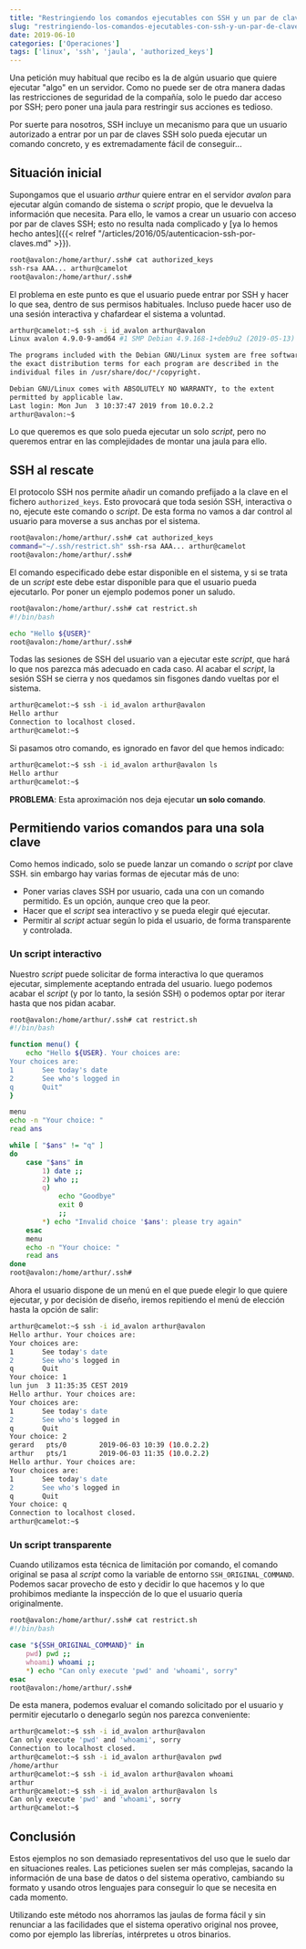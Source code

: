 ```yaml
---
title: "Restringiendo los comandos ejecutables con SSH y un par de claves"
slug: "restringiendo-los-comandos-ejecutables-con-ssh-y-un-par-de-claves"
date: 2019-06-10
categories: ['Operaciones']
tags: ['linux', 'ssh', 'jaula', 'authorized_keys']
---
```


Una petición muy habitual que recibo es la de algún usuario que quiere ejecutar "algo" en un servidor. Como no puede ser de otra manera dadas las restricciones de seguridad de la compañía, solo le puedo dar acceso por SSH; pero poner una jaula para restringir sus acciones es tedioso.<!--more-->

Por suerte para nosotros, SSH incluye un mecanismo para que un usuario autorizado a entrar por un par de claves SSH solo pueda ejecutar un comando concreto, y es extremadamente fácil de conseguir...

## Situación inicial

Supongamos que el usuario *arthur* quiere entrar en el servidor *avalon* para ejecutar algún comando de sistema o *script* propio, que le devuelva la información que necesita. Para ello, le vamos a crear un usuario con acceso por par de claves SSH; esto no resulta nada complicado y [ya lo hemos hecho antes]({{< relref "/articles/2016/05/autenticacion-ssh-por-claves.md" >}}).

```bash
root@avalon:/home/arthur/.ssh# cat authorized_keys 
ssh-rsa AAA... arthur@camelot
root@avalon:/home/arthur/.ssh# 
```

El problema en este punto es que el usuario puede entrar por SSH y hacer lo que sea, dentro de sus permisos habituales. Incluso puede hacer uso de una sesión interactiva y chafardear el sistema a voluntad.

```bash
arthur@camelot:~$ ssh -i id_avalon arthur@avalon
Linux avalon 4.9.0-9-amd64 #1 SMP Debian 4.9.168-1+deb9u2 (2019-05-13) x86_64

The programs included with the Debian GNU/Linux system are free software;
the exact distribution terms for each program are described in the
individual files in /usr/share/doc/*/copyright.

Debian GNU/Linux comes with ABSOLUTELY NO WARRANTY, to the extent
permitted by applicable law.
Last login: Mon Jun  3 10:37:47 2019 from 10.0.2.2
arthur@avalon:~$ 
```

Lo que queremos es que solo pueda ejecutar un solo *script*, pero no queremos entrar en las complejidades de montar una jaula para ello.

## SSH al rescate

El protocolo SSH nos permite añadir un comando prefijado a la clave en el fichero `authorized_keys`. Esto provocará que toda sesión SSH, interactiva o no, ejecute este comando o *script*. De esta forma no vamos a dar control al usuario para moverse a sus anchas por el sistema.

```bash
root@avalon:/home/arthur/.ssh# cat authorized_keys 
command="~/.ssh/restrict.sh" ssh-rsa AAA... arthur@camelot
root@avalon:/home/arthur/.ssh# 
```

El comando especificado debe estar disponible en el sistema, y si se trata de un *script* este debe estar disponible para que el usuario pueda ejecutarlo. Por poner un ejemplo podemos poner un saludo.

```bash
root@avalon:/home/arthur/.ssh# cat restrict.sh 
#!/bin/bash

echo "Hello ${USER}"
root@avalon:/home/arthur/.ssh# 
```

Todas las sesiones de SSH del usuario van a ejecutar este *script*, que hará lo que nos parezca más adecuado en cada caso. Al acabar el *script*, la sesión SSH se cierra y nos quedamos sin fisgones dando vueltas por el sistema.

```bash
arthur@camelot:~$ ssh -i id_avalon arthur@avalon
Hello arthur
Connection to localhost closed.
arthur@camelot:~$ 
```

Si pasamos otro comando, es ignorado en favor del que hemos indicado:

```bash
arthur@camelot:~$ ssh -i id_avalon arthur@avalon ls
Hello arthur
arthur@camelot:~$ 
```

**PROBLEMA**: Esta aproximación nos deja ejecutar **un solo comando**.

## Permitiendo varios comandos para una sola clave

Como hemos indicado, solo se puede lanzar un comando o *script* por clave SSH. sin embargo hay varias formas de ejecutar más de uno:

* Poner varias claves SSH por usuario, cada una con un comando permitido. Es un opción, aunque creo que la peor.
* Hacer que el *script* sea interactivo y se pueda elegir qué ejecutar.
* Permitir al *script* actuar según lo pida el usuario, de forma transparente y controlada.

### Un script interactivo

Nuestro *script* puede solicitar de forma interactiva lo que queramos ejecutar, simplemente aceptando entrada del usuario. luego podemos acabar el *script* (y por lo tanto, la sesión SSH) o podemos optar por iterar hasta que nos pidan acabar.

```bash
root@avalon:/home/arthur/.ssh# cat restrict.sh
#!/bin/bash

function menu() {
    echo "Hello ${USER}. Your choices are:
Your choices are:
1       See today's date
2       See who's logged in
q       Quit"
}

menu
echo -n "Your choice: "
read ans

while [ "$ans" != "q" ]
do
    case "$ans" in
        1) date ;;
        2) who ;;
        q)
            echo "Goodbye"
            exit 0
            ;;
        *) echo "Invalid choice '$ans': please try again"
    esac
    menu
    echo -n "Your choice: "
    read ans
done
root@avalon:/home/arthur/.ssh# 
```

Ahora el usuario dispone de un menú en el que puede elegir lo que quiere ejecutar, y por decisión de diseño, iremos repitiendo el menú de elección hasta la opción de salir:

```bash
arthur@camelot:~$ ssh -i id_avalon arthur@avalon
Hello arthur. Your choices are:
Your choices are:
1       See today's date
2       See who's logged in
q       Quit
Your choice: 1
lun jun  3 11:35:35 CEST 2019
Hello arthur. Your choices are:
Your choices are:
1       See today's date
2       See who's logged in
q       Quit
Your choice: 2
gerard   pts/0        2019-06-03 10:39 (10.0.2.2)
arthur   pts/1        2019-06-03 11:35 (10.0.2.2)
Hello arthur. Your choices are:
Your choices are:
1       See today's date
2       See who's logged in
q       Quit
Your choice: q
Connection to localhost closed.
arthur@camelot:~$ 
```

### Un script transparente

Cuando utilizamos esta técnica de limitación por comando, el comando original se pasa al *script* como la variable de entorno `SSH_ORIGINAL_COMMAND`. Podemos sacar provecho de esto y decidir lo que hacemos y lo que prohibimos mediante la inspección de lo que el usuario quería originalmente.

```bash
root@avalon:/home/arthur/.ssh# cat restrict.sh
#!/bin/bash

case "${SSH_ORIGINAL_COMMAND}" in
    pwd) pwd ;;
    whoami) whoami ;;
    *) echo "Can only execute 'pwd' and 'whoami', sorry"
esac
root@avalon:/home/arthur/.ssh# 
```

De esta manera, podemos evaluar el comando solicitado por el usuario y permitir ejecutarlo o denegarlo según nos parezca conveniente:

```bash
arthur@camelot:~$ ssh -i id_avalon arthur@avalon
Can only execute 'pwd' and 'whoami', sorry
Connection to localhost closed.
arthur@camelot:~$ ssh -i id_avalon arthur@avalon pwd
/home/arthur
arthur@camelot:~$ ssh -i id_avalon arthur@avalon whoami
arthur
arthur@camelot:~$ ssh -i id_avalon arthur@avalon ls
Can only execute 'pwd' and 'whoami', sorry
arthur@camelot:~$ 
```

## Conclusión

Estos ejemplos no son demasiado representativos del uso que le suelo dar en situaciones reales. Las peticiones suelen ser más complejas, sacando la información de una base de datos o del sistema operativo, cambiando su formato y usando otros lenguajes para conseguir lo que se necesita en cada momento.

Utilizando este método nos ahorramos las jaulas de forma fácil y sin renunciar a las facilidades que el sistema operativo original nos provee, como por ejemplo las librerías, intérpretes u otros binarios.
